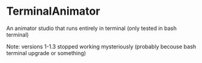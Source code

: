 # TerminalAnimator
An animator studio that runs entirely in terminal (only tested in bash terminal)

Note: versions 1-1.3 stopped working mysteriously (probably becouse bash terminal upgrade or something)
